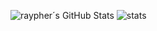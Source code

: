 ![raypher´s GitHub Stats](https://github-readme-stats.vercel.app/api?username=raypher&show_icons=true&line_height=27&count_private=true&theme=dracula) ![stats](https://github-readme-stats.vercel.app/api/top-langs/?username=raypher&theme=dracula&langs_count=3)

